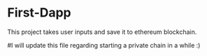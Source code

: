 # First-Dapp
This project takes user inputs and save it to ethereum blockchain.

#I will update this file regarding starting a private chain in a while :)
